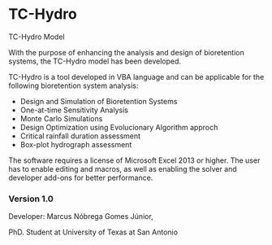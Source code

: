 # TC-Hydro
TC-Hydro Model 

With the purpose of enhancing the analysis and design of bioretention systems, the TC-Hydro model has been developed.

TC-Hydro is a tool developed in VBA language and can be applicable for the following bioretention system analysis:

- Design and Simulation of Bioretention Systems
- One-at-time Sensitivity Analysis
- Monte Carlo Simulations
- Design Optimization using Evolucionary Algorithm approch
- Critical rainfall duration assessment
- Box-plot hydrograph assessment

The software requires a license of Microsoft Excel 2013 or higher. The user has to enable editing and macros, as well as enabling the solver and developer add-ons for better performance.

### Version 1.0 ###
Developer: Marcus Nóbrega Gomes Júnior,

PhD. Student at University of Texas at San Antonio
